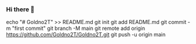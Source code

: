 ### Hi there 👋

<!--
**Goldno2T/Goldno2T** is a ✨ _special_ ✨ repository because its `README.md` (this file) appears on your GitHub profile.

Here are some ideas to get you started:

- 🔭 I’m currently working on ...
- 🌱 I’m currently learning ...
- 👯 I’m looking to collaborate on ...
- 🤔 I’m looking for help with ...
- 💬 Ask me about ...
- 📫 How to reach me: ...
- 😄 Pronouns: ...
- ⚡ Fun fact: ...
-->
echo "# Goldno2T" >> README.md
git init
git add README.md
git commit -m "first commit"
git branch -M main
git remote add origin https://github.com/Goldno2T/Goldno2T.git
git push -u origin main
